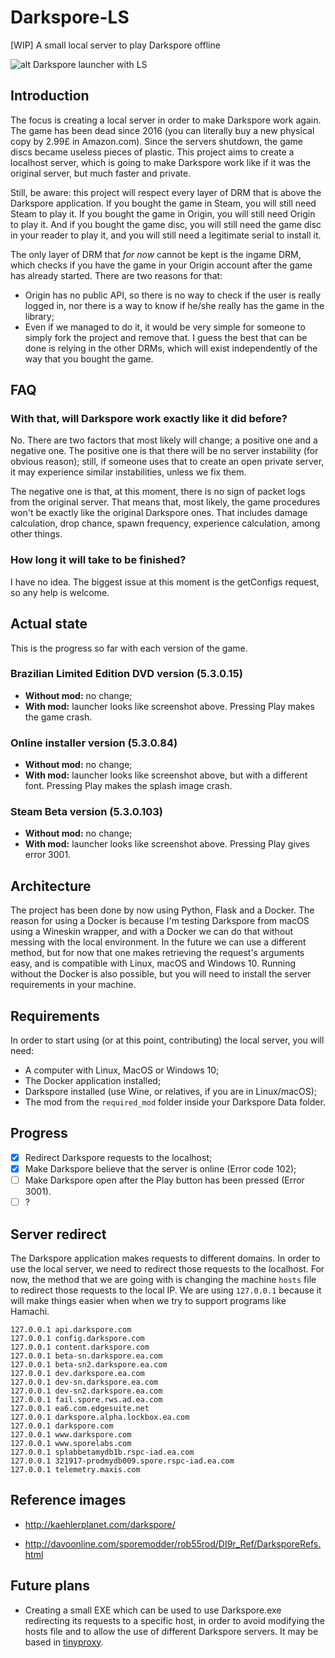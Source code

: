 # Darkspore-LS
[WIP] A small local server to play Darkspore offline

![alt Darkspore launcher with LS](https://raw.githubusercontent.com/vitor251093/Darkspore-LS/master/readme-launcher.png)

## Introduction
The focus is creating a local server in order to make Darkspore work again. The game has been dead since 2016 (you can literally buy a new physical copy by 2.99£ in Amazon.com). Since the servers shutdown, the game discs became useless pieces of plastic. This project aims to create a localhost server, which is going to make Darkspore work like if it was the original server, but much faster and private.

Still, be aware: this project will respect every layer of DRM that is above the Darkspore application. If you bought the game in Steam, you will still need Steam to play it. If you bought the game in Origin, you will still need Origin to play it. And if you bought the game disc, you will still need the game disc in your reader to play it, and you will still need a legitimate serial to install it.

The only layer of DRM that _for now_ cannot be kept is the ingame DRM, which checks if you have the game in your Origin account after the game has already started. There are two reasons for that:
- Origin has no public API, so there is no way to check if the user is really logged in, nor there is a way to know if he/she really has the game in the library;
- Even if we managed to do it, it would be very simple for someone to simply fork the project and remove that. I guess the best that can be done is relying in the other DRMs, which will exist independently of the way that you bought the game.

## FAQ

### With that, will Darkspore work exactly like it did before?
No. There are two factors that most likely will change; a positive one and a negative one. The positive one is that there will be no server instability (for obvious reason); still, if someone uses that to create an open private server, it may experience similar instabilities, unless we fix them.

The negative one is that, at this moment, there is no sign of packet logs from the original server. That means that, most likely, the game procedures won't be exactly like the original Darkspore ones. That includes damage calculation, drop chance, spawn frequency, experience calculation, among other things.

### How long it will take to be finished?
I have no idea. The biggest issue at this moment is the getConfigs request, so any help is welcome.

## Actual state
This is the progress so far with each version of the game.

### Brazilian Limited Edition DVD version (5.3.0.15)
- **Without mod:** no change;
- **With mod:** launcher looks like screenshot above. Pressing Play makes the game crash.

### Online installer version (5.3.0.84)
- **Without mod:** no change;
- **With mod:** launcher looks like screenshot above, but with a different font. Pressing Play makes the splash image crash.

### Steam Beta version (5.3.0.103)
- **Without mod:** no change;
- **With mod:** launcher looks like screenshot above. Pressing Play gives error 3001.

## Architecture
The project has been done by now using Python, Flask and a Docker. The reason for using a Docker is because I'm testing Darkspore from macOS using a Wineskin wrapper, and with a Docker we can do that without messing with the local environment. In the future we can use a different method, but for now that one makes retrieving the request's arguments easy, and is compatible with Linux, macOS and Windows 10. Running without the Docker is also possible, but you will need to install the server requirements in your machine.

## Requirements
In order to start using (or at this point, contributing) the local server, you will need:
- A computer with Linux, MacOS or Windows 10;
- The Docker application installed;
- Darkspore installed (use Wine, or relatives, if you are in Linux/macOS);
- The mod from the `required_mod` folder inside your Darkspore Data folder.

## Progress
- [x] Redirect Darkspore requests to the localhost;
- [x] Make Darkspore believe that the server is online (Error code 102);
- [ ] Make Darkspore open after the Play button has been pressed (Error 3001).
- [ ] ?

## Server redirect
The Darkspore application makes requests to different domains. In order to use the local server, we need to redirect those requests to the localhost. For now, the method that we are going with is changing the machine `hosts` file to redirect those requests to the local IP. We are using `127.0.0.1` because it will make things easier when when we try to support programs like Hamachi.

```
127.0.0.1 api.darkspore.com
127.0.0.1 config.darkspore.com
127.0.0.1 content.darkspore.com
127.0.0.1 beta-sn.darkspore.ea.com
127.0.0.1 beta-sn2.darkspore.ea.com
127.0.0.1 dev.darkspore.ea.com
127.0.0.1 dev-sn.darkspore.ea.com
127.0.0.1 dev-sn2.darkspore.ea.com
127.0.0.1 fail.spore.rws.ad.ea.com
127.0.0.1 ea6.com.edgesuite.net
127.0.0.1 darkspore.alpha.lockbox.ea.com
127.0.0.1 darkspore.com
127.0.0.1 www.darkspore.com
127.0.0.1 www.sporelabs.com
127.0.0.1 splabbetamydb1b.rspc-iad.ea.com
127.0.0.1 321917-prodmydb009.spore.rspc-iad.ea.com
127.0.0.1 telemetry.maxis.com
```

## Reference images
- http://kaehlerplanet.com/darkspore/

- http://davoonline.com/sporemodder/rob55rod/DI9r_Ref/DarksporeRefs.html

## Future plans
- Creating a small EXE which can be used to use Darkspore.exe redirecting its requests to a specific host, in order to avoid modifying the hosts file and to allow the use of different Darkspore servers. It may be based in [tinyproxy](https://github.com/tinyproxy/tinyproxy).
